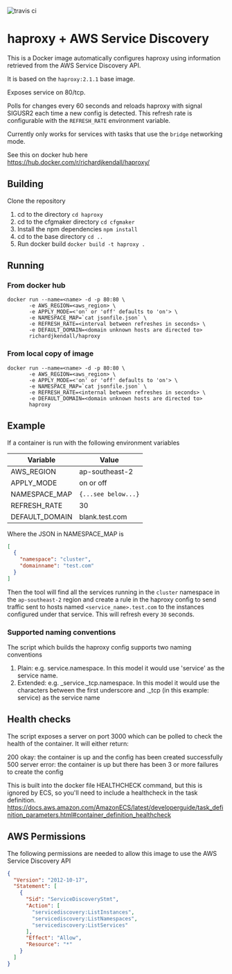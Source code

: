 ![travis ci](https://api.travis-ci.org/richardjkendall/haproxy.svg?branch=master "build status")

# haproxy + AWS Service Discovery
This is a Docker image automatically configures haproxy using information retrieved from the AWS Service Discovery API.

It is based on the ``haproxy:2.1.1`` base image.

Exposes service on 80/tcp.

Polls for changes every 60 seconds and reloads haproxy with signal SIGUSR2 each time a new config is detected.  This refresh rate is configurable with the ``REFRESH_RATE`` environment variable.

Currently only works for services with tasks that use the ``bridge`` networking mode.

See this on docker hub here https://hub.docker.com/r/richardjkendall/haproxy/
## Building
Clone the repository

 1. cd to the directory ``cd haproxy``
 2. cd to the cfgmaker directory ``cd cfgmaker``
 3. Install the npm dependencies ``npm install``
 4. cd to the base directory ``cd ..``
 5. Run docker build ``docker build -t haproxy .``

## Running
### From docker hub
```
docker run --name=<name> -d -p 80:80 \
       -e AWS_REGION=<aws_region> \
       -e APPLY_MODE=<'on' or 'off' defaults to 'on'> \
       -e NAMESPACE_MAP=`cat jsonfile.json` \
       -e REFRESH_RATE=<interval between refreshes in seconds> \
       -e DEFAULT_DOMAIN=<domain unknown hosts are directed to>
       richardjkendall/haproxy
```

### From local copy of image
```
docker run --name=<name> -d -p 80:80 \
       -e AWS_REGION=<aws_region> \
       -e APPLY_MODE=<'on' or 'off' defaults to 'on'> \
       -e NAMESPACE_MAP=`cat jsonfile.json` \
       -e REFRESH_RATE=<internal between refreshes in seconds> \
       -e DEFAULT_DOMAIN=<domain unknown hosts are directed to>
       haproxy
```

## Example
If a container is run with the following environment variables 

|Variable|Value  |
|--|--|
| AWS_REGION | ap-southeast-2 |
| APPLY_MODE | on or off |
| NAMESPACE_MAP | ```{...see below...}``` |
| REFRESH_RATE | 30 |
| DEFAULT_DOMAIN | blank.test.com |

Where the JSON in NAMESPACE_MAP is
```json
[
  {
    "namespace": "cluster",
    "domainname": "test.com"
  }
]
```

Then the tool will find all the services running in the ``cluster`` namespace in the ``ap-southeast-2`` region and create a rule in the haproxy config to send traffic sent to hosts named ``<service_name>.test.com`` to the instances configured under that service.  This will refresh every ``30`` seconds.

### Supported naming conventions
The script which builds the haproxy config supports two naming conventions

1. Plain: e.g. service.namespace.  In this model it would use 'service' as the service name.
2. Extended: e.g. _service._tcp.namespace.  In this model it would use the characters between the first underscore and ._tcp (in this example: service) as the service name

## Health checks
The script exposes a server on port 3000 which can be polled to check the health of the container.  It will either return:

200 okay: the container is up and the config has been created successfully
500 server error: the container is up but there has been 3 or more failures to create the config

This is built into the docker file HEALTHCHECK command, but this is ignored by ECS, so you'll need to include a healthcheck in the task definition.  https://docs.aws.amazon.com/AmazonECS/latest/developerguide/task_definition_parameters.html#container_definition_healthcheck

## AWS Permissions
The following permissions are needed to allow this image to use the AWS Service Discovery API

```json
{
  "Version": "2012-10-17",
  "Statement": [
    {
      "Sid": "ServiceDiscoveryStmt",
      "Action": [
        "servicediscovery:ListInstances",
        "servicediscovery:ListNamespaces",
        "servicediscovery:ListServices"
      ],
      "Effect": "Allow",
      "Resource": "*"
    }
  ]
}
```
